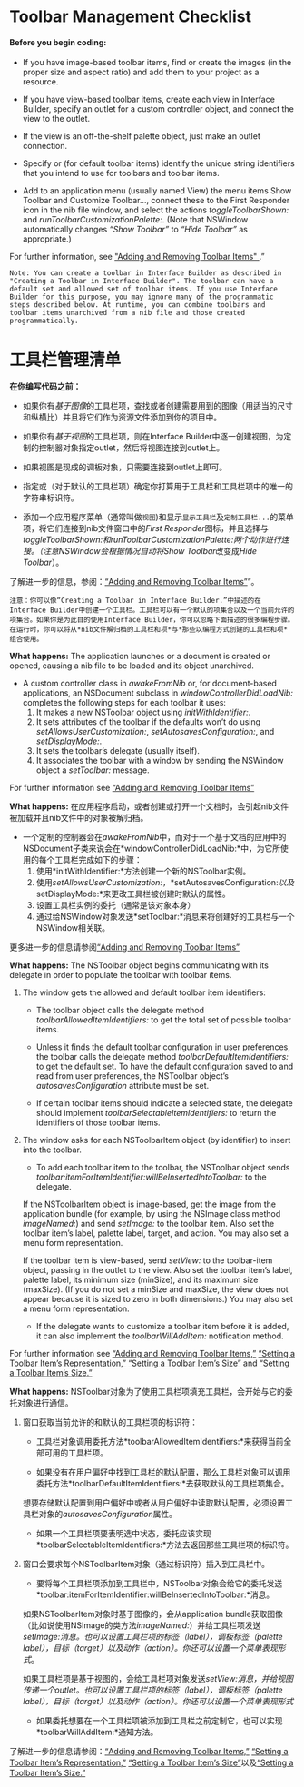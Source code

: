 # Toolbar Management Checklist

#### Before you begin coding:

* If you have image-based toolbar items, find or create the images (in the proper size and aspect ratio) and add them to your project as a resource.

* If you have view-based toolbar items, create each view in Interface Builder, specify an outlet for a custom controller object, and connect the view to the outlet.

* If the view is an off-the-shelf palette object, just make an outlet connection.

* Specify or (for default toolbar items) identify the unique string identifiers that you intend to use for toolbars and toolbar items.

* Add to an application menu (usually named View) the menu items Show Toolbar and Customize Toolbar..., connect these to the First Responder icon in the nib file window, and select the actions *toggleToolbarShown:* and *runToolbarCustomizationPalette:*. (Note that NSWindow automatically changes *“Show Toolbar”* to *“Hide Toolbar”* as appropriate.)

For further information, see [ "Adding and Removing Toolbar Items" ](https://developer.apple.com/library/mac/documentation/Cocoa/Conceptual/Toolbars/Tasks/AddRemoveToolbarItems.html#//apple_ref/doc/uid/20000755-BBCGJCDJ).”

```
Note: You can create a toolbar in Interface Builder as described in "Creating a Toolbar in Interface Builder". The toolbar can have a default set and allowed set of toolbar items. If you use Interface Builder for this purpose, you may ignore many of the programmatic steps described below. At runtime, you can combine toolbars and toolbar items unarchived from a nib file and those created programmatically.
```

# 工具栏管理清单

**在你编写代码之前：**

* 如果你有*基于图像*的工具栏项，查找或者创建需要用到的图像（用适当的尺寸和纵横比）并且将它们作为资源文件添加到你的项目中。

* 如果你有*基于视图*的工具栏项，则在Interface Builder中逐一创建视图，为定制的控制器对象指定outlet，然后将视图连接到outlet上。

* 如果视图是现成的调板对象，只需要连接到outlet上即可。

* 指定或（对于默认的工具栏项）确定你打算用于工具栏和工具栏项中的唯一的字符串标识符。

* 添加一个应用程序菜单（通常叫做`视图`)和显示`显示工具栏`及`定制工具栏...`的菜单项，将它们连接到nib文件窗口中的*First Responder*图标，并且选择与*toggleToolbarShown:*和*runToolbarCustomizationPalette:*两个动作进行连接。（注意NSWindow会根据情况自动将*Show Toolbar*改变成*Hide Toolbar*）。

了解进一步的信息，参阅：[“Adding and Removing Toolbar Items”](https://developer.apple.com/library/mac/documentation/Cocoa/Conceptual/Toolbars/Tasks/AddRemoveToolbarItems.html#//apple_ref/doc/uid/20000755-BBCGJCDJ)”。

```
注意：你可以像“Creating a Toolbar in Interface Builder.”中描述的在Interface Builder中创建一个工具栏。工具栏可以有一个默认的项集合以及一个当前允许的项集合。如果你是为此目的使用Interface Builder，你可以忽略下面描述的很多编程步骤。在运行时，你可以将从*nib文件解归档的工具栏和项*与*那些以编程方式创建的工具栏和项* 组合使用。
```

**What happens:** The application launches or a document is created or opened, causing a nib file to be loaded and its object unarchived.

* A custom controller class in *awakeFromNib* or, for document-based applications, an NSDocument subclass in *windowControllerDidLoadNib:* completes the following steps for each toolbar it uses:
    1. It makes a new NSToolbar object using *initWithIdentifier:*.
    2. It sets attributes of the toolbar if the defaults won’t do using *setAllowsUserCustomization:*, *setAutosavesConfiguration:*, and
    *setDisplayMode:*.
    3. It sets the toolbar’s delegate (usually itself).
    4. It associates the toolbar with a window by sending the NSWindow object a *setToolbar:* message.
    
For further information see [“Adding and Removing Toolbar Items” ](https://developer.apple.com/library/mac/documentation/Cocoa/Conceptual/Toolbars/Tasks/AddRemoveToolbarItems.html#//apple_ref/doc/uid/20000755-BBCGJCDJ)

**What happens:** 在应用程序启动，或者创建或打开一个文档时，会引起nib文件被加载并且nib文件中的对象被解归档。

* 一个定制的控制器会在*awakeFromNib*中，而对于一个基于文档的应用中的NSDocument子类来说会在*windowControllerDidLoadNib:*中，为它所使用的每个工具栏完成如下的步骤：
    1. 使用*initWithIdentifier:*方法创建一个新的NSToolbar实例。
    2. 使用*setAllowsUserCustomization:*，*setAutosavesConfiguration:*以及*setDisplayMode:*来更改工具栏被创建时默认的属性。
    3. 设置工具栏实例的委托（通常是该对象本身）
    4. 通过给NSWindow对象发送*setToolbar:*消息来将创建好的工具栏与一个NSWindow相关联。
    
更多进一步的信息请参阅[“Adding and Removing Toolbar Items”](https://developer.apple.com/library/mac/documentation/Cocoa/Conceptual/Toolbars/Tasks/AddRemoveToolbarItems.html#//apple_ref/doc/uid/20000755-BBCGJCDJ)



**What happens:** The NSToolbar object begins communicating with its delegate in order to populate the toolbar with toolbar items.

1. The window gets the allowed and default toolbar item identifiers:
    * The toolbar object calls the delegate method *toolbarAllowedItemIdentifiers:* to get the total set of possible toolbar items.
    
    * Unless it finds the default toolbar configuration in user preferences, the toolbar calls the delegate method *toolbarDefaultItemIdentifiers:* to get the default set.
    To have the default configuration saved to and read from user preferences, the NSToolbar object’s *autosavesConfiguration* attribute must be set.

    * If certain toolbar items should indicate a selected state, the delegate should implement *toolbarSelectableItemIdentifiers:* to return the identifiers of those toolbar items.
    
2. The window asks for each NSToolbarItem object (by identifier) to insert into the toolbar.

    * To add each toolbar item to the toolbar, the NSToolbar object sends *toolbar:itemForItemIdentifier:willBeInsertedIntoToolbar:* to the delegate.
    
    If the NSToolbarItem object is image-based, get the image from the application bundle (for example, by using the NSImage class method *imageNamed:*) and send
    *setImage:* to the toolbar item. Also set the toolbar item’s label, palette label, target, and action. You may also set a menu form representation.
    
    If the toolbar item is view-based, send *setView:* to the toolbar-item object, passing in the outlet to the view. Also set the toolbar item’s label, palette label,
    its minimum size (minSize), and its maximum size (maxSize). (If you do not set a minSize and maxSize, the view does not appear because it is sized to zero in both
    dimensions.) You may also set a menu form representation.

    * If the delegate wants to customize a toolbar item before it is added, it can also implement the *toolbarWillAddItem:* notification method.

For further information see [“Adding and Removing Toolbar Items,”](https://developer.apple.com/library/mac/documentation/Cocoa/Conceptual/Toolbars/Tasks/AddRemoveToolbarItems.html#//apple_ref/doc/uid/20000755-BBCGJCDJ ) [“Setting a Toolbar Item’s Representation,”](https://developer.apple.com/library/mac/documentation/Cocoa/Conceptual/Toolbars/Tasks/SettingTBItemRep.html#//apple_ref/doc/uid/20000722-BBCGFFHE) [“Setting a Toolbar Item’s Size”](https://developer.apple.com/library/mac/documentation/Cocoa/Conceptual/Toolbars/Tasks/SettingTBItemSize.html#//apple_ref/doc/uid/20000754-BAJEFGAB) and [“Setting a Toolbar Item’s Size.”](https://developer.apple.com/library/mac/documentation/Cocoa/Conceptual/Toolbars/Tasks/SettingTBItemSize.html#//apple_ref/doc/uid/20000754-BAJEFGAB)

**What happens:** NSToolbar对象为了使用工具栏项填充工具栏，会开始与它的委托对象进行通信。

1. 窗口获取当前允许的和默认的工具栏项的标识符：
    * 工具栏对象调用委托方法*toolbarAllowedItemIdentifiers:*来获得当前全部可用的工具栏项。
    
    * 如果没有在用户偏好中找到工具栏的默认配置，那么工具栏对象可以调用委托方法*toolbarDefaultItemIdentifiers:*去获取默认的工具栏项集合。
    
    想要存储默认配置到用户偏好中或者从用户偏好中读取默认配置，必须设置工具栏对象的*autosavesConfiguration*属性。
    
    * 如果一个工具栏项要表明选中状态，委托应该实现*toolbarSelectableItemIdentifiers:*方法去返回那些工具栏项的标识符。
    
2. 窗口会要求每个NSToolbarItem对象（通过标识符）插入到工具栏中。
    * 要将每个工具栏项添加到工具栏中，NSToolbar对象会给它的委托发送*toolbar:itemForItemIdentifier:willBeInsertedIntoToolbar:*消息。
    
    如果NSToolbarItem对象时基于图像的，会从application bundle获取图像（比如说使用NSImage的类方法*imageNamed:*）并给工具栏项发送*setImage:*消息。也可以设置工具栏项的标签（label），调板标签（palette label），目标（target）以及动作（action）。你还可以设置一个*菜单表现形式*。
    
    如果工具栏项是基于视图的，会给工具栏项对象发送*setView:*消息，并给视图传递一个outlet。也可以设置工具栏项的标签（label），调板标签（palette label），目标（target）以及动作（action）。你还可以设置一个*菜单表现形式*
    
    * 如果委托想要在一个工具栏项被添加到工具栏之前定制它，也可以实现*toolbarWillAddItem:*通知方法。

了解进一步的信息请参阅：[“Adding and Removing Toolbar Items,”](https://developer.apple.com/library/mac/documentation/Cocoa/Conceptual/Toolbars/Tasks/AddRemoveToolbarItems.html#//apple_ref/doc/uid/20000755-BBCGJCDJ ) [“Setting a Toolbar Item’s Representation,”](https://developer.apple.com/library/mac/documentation/Cocoa/Conceptual/Toolbars/Tasks/SettingTBItemRep.html#//apple_ref/doc/uid/20000722-BBCGFFHE) [“Setting a Toolbar Item’s Size”](https://developer.apple.com/library/mac/documentation/Cocoa/Conceptual/Toolbars/Tasks/SettingTBItemSize.html#//apple_ref/doc/uid/20000754-BAJEFGAB)以及[“Setting a Toolbar Item’s Size.”](https://developer.apple.com/library/mac/documentation/Cocoa/Conceptual/Toolbars/Tasks/SettingTBItemSize.html#//apple_ref/doc/uid/20000754-BAJEFGAB)    
















